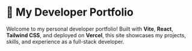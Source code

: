 # 🚀 My Developer Portfolio

Welcome to my personal developer portfolio! Built with **Vite**, **React**, **Tailwind CSS**, and deployed on **Vercel**, this site showcases my projects, skills, and experience as a full-stack developer.
